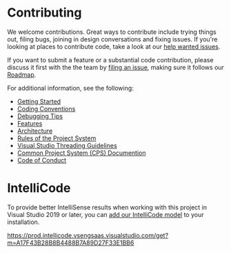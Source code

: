 # Contributing

We welcome contributions. Great ways to contribute include trying things out, filing bugs, joining in design conversations and fixing issues. If you're looking at places to contribute code, take a look at our [help wanted issues](https://github.com/dotnet/project-system/issues?q=is%3Aopen+is%3Aissue+label%3A%22Help+Wanted%22).

If you want to submit a feature or a substantial code contribution, please discuss it first with the the team by [filing an issue](https://github.com/dotnet/project-system/issues/new), making sure it follows our [Roadmap](docs/repo/roadmap.md).

For additional information, see the following:

- [Getting Started](docs/repo/getting-started.md)
- [Coding Conventions](docs/repo/coding-conventions.md)
- [Debugging Tips](docs/repo/debugging-tips.md)
- [Features](docs/repo/features.md)
- [Architecture](docs/repo/architecture.md)
- [Rules of the Project System](docs/repo/rules-of-the-project-system.md)
- [Visual Studio Threading Guidelines](https://github.com/Microsoft/vs-threading/blob/master/doc/index.md)
- [Common Project System (CPS) Documention](https://github.com/microsoft/vsprojectsystem)
- [Code of Conduct](https://github.com/dotnet/home/blob/master/guidance/be-nice.md)

# IntelliCode

To provide better IntelliSense results when working with this project in Visual Studio 2019 or later, you can [add our IntelliCode model](https://docs.microsoft.com/en-us/visualstudio/intellicode/share-models#add-a-custom-model) to your installation.

https://prod.intellicode.vsengsaas.visualstudio.com/get?m=A17F43B28B8B4488B7A89D27F33E1BB6